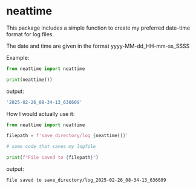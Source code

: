 # neattime

This package includes a simple function to create my preferred date-time format for log files.

The date and time are given in the format yyyy-MM-dd_HH-mm-ss_SSSS

Example:

```python
from neattime import neattime

print(neattime())
```

output:

```bash
'2025-02-26_08-34-13_636609'
```

How I would actually use it:

```python
from neattime import neattime

filepath = f'save_directory/log_{neattime()}'

# some code that saves my logfile

print(f"File saved to {filepath}")
```

output:

```bash
File saved to save_directory/log_2025-02-26_08-34-13_636609
```